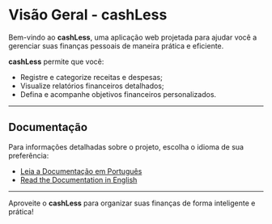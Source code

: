 # Visão Geral - cashLess

Bem-vindo ao **cashLess**, uma aplicação web projetada para ajudar você a gerenciar suas finanças pessoais de maneira prática e eficiente.  

**cashLess** permite que você:  
- Registre e categorize receitas e despesas;  
- Visualize relatórios financeiros detalhados;  
- Defina e acompanhe objetivos financeiros personalizados.  

---

## Documentação  

Para informações detalhadas sobre o projeto, escolha o idioma de sua preferência:  

- [Leia a Documentação em Português](README_BR.md)  
- [Read the Documentation in English](README_EN.md)  

---

Aproveite o **cashLess** para organizar suas finanças de forma inteligente e prática!  
